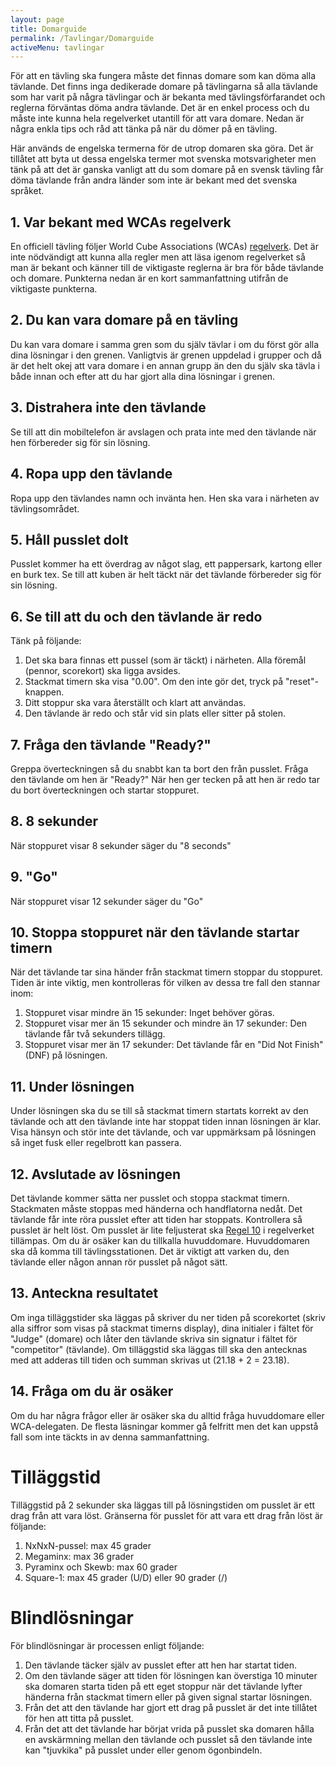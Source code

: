 ```yaml
---
layout: page
title: Domarguide
permalink: /Tavlingar/Domarguide
activeMenu: tavlingar
---
```


För att en tävling ska fungera måste det finnas domare som kan döma alla tävlande. Det finns inga dedikerade domare på tävlingarna så alla tävlande som har varit på några tävlingar och är bekanta med tävlingsförfarandet och reglerna förväntas döma andra tävlande. Det är en enkel process och du måste inte kunna hela regelverket utantill för att vara domare. Nedan är några enkla tips och råd att tänka på när du dömer på en tävling. 

Här används de engelska termerna för de utrop domaren ska göra. Det är tillåtet att byta ut dessa engelska termer mot svenska motsvarigheter men tänk på att det är ganska vanligt att du som domare på en svensk tävling får döma tävlande från andra länder som inte är bekant med det svenska språket. 

## 1. Var bekant med WCAs regelverk
En officiell tävling följer World Cube Associations (WCAs) [regelverk](https://www.worldcubeassociation.org/regulations/). Det är inte nödvändigt att kunna alla regler men att läsa igenom regelverket så man är bekant och känner till de viktigaste reglerna är bra för både tävlande och domare. Punkterna nedan är en kort sammanfattning utifrån de viktigaste punkterna. 

## 2. Du kan vara domare på en tävling
Du kan vara domare i samma gren som du själv tävlar i om du först gör alla dina lösningar i den grenen. Vanligtvis är grenen uppdelad i grupper och då är det helt okej att vara domare i en annan grupp än den du själv ska tävla i både innan och efter att du har gjort alla dina lösningar i grenen. 

## 3. Distrahera inte den tävlande
Se till att din mobiltelefon är avslagen och prata inte med den tävlande när hen förbereder sig för sin lösning. 

## 4. Ropa upp den tävlande
Ropa upp den tävlandes namn och invänta hen. Hen ska vara i närheten av tävlingsområdet. 

## 5. Håll pusslet dolt
Pusslet kommer ha ett överdrag av något slag, ett pappersark, kartong eller en burk tex. Se till att kuben är helt täckt när det tävlande förbereder sig för sin lösning. 

## 6. Se till att du och den tävlande är redo
Tänk på följande: 

1. Det ska bara finnas ett pussel (som är täckt) i närheten. Alla föremål (pennor, scorekort) ska ligga avsides. 
2. Stackmat timern ska visa "0.00". Om den inte gör det, tryck på "reset"-knappen. 
3. Ditt stoppur ska vara återställt och klart att användas. 
4. Den tävlande är redo och står vid sin plats eller sitter på stolen. 

## 7. Fråga den tävlande "Ready?"
Greppa överteckningen så du snabbt kan ta bort den från pusslet. Fråga den tävlande om hen är "Ready?" När hen ger tecken på att hen är redo tar du bort överteckningen och startar stoppuret. 

## 8. 8 sekunder
När stoppuret visar 8 sekunder säger du "8 seconds"

## 9. "Go"
När stoppuret visar 12 sekunder säger du "Go"

## 10. Stoppa stoppuret när den tävlande startar timern
När det tävlande tar sina händer från stackmat timern stoppar du stoppuret. Tiden är inte viktig, men kontrolleras för vilken av dessa tre fall den stannar inom: 

1. Stoppuret visar mindre än 15 sekunder: Inget behöver göras. 
2. Stoppuret visar mer än 15 sekunder och mindre än 17 sekunder: Den tävlande får två sekunders tillägg. 
3. Stoppuret visar mer än 17 sekunder: Det tävlande får en "Did Not Finish" (DNF) på lösningen.  
 
## 11. Under lösningen
Under lösningen ska du se till så stackmat timern startats korrekt av den tävlande och att den tävlande inte har stoppat tiden innan lösningen är klar. Visa hänsyn och stör inte det tävlande, och var uppmärksam på lösningen så inget fusk eller regelbrott kan passera. 

## 12. Avslutade av lösningen
Det tävlande kommer sätta ner pusslet och stoppa stackmat timern. Stackmaten måste stoppas med händerna och handflatorna nedåt. Det tävlande får inte röra pusslet efter att tiden har stoppats. Kontrollera så pusslet är helt löst. Om pusslet är lite feljusterat ska [Regel 10](https://www.worldcubeassociation.org/regulations/#article-10-solved-state) i regelverket tillämpas. Om du är osäker kan du tillkalla huvuddomare. Huvuddomaren ska då komma till tävlingsstationen. Det är viktigt att varken du, den tävlande eller någon annan rör pusslet på något sätt. 

## 13. Anteckna resultatet
Om inga tilläggstider ska läggas på skriver du ner tiden på scorekortet (skriv alla siffror som visas på stackmat timerns display), dina initialer i fältet för "Judge" (domare) och låter den tävlande skriva sin signatur i fältet för "competitor" (tävlande). Om tilläggstid ska läggas till ska den antecknas med att adderas till tiden och summan skrivas ut (21.18 + 2 = 23.18). 

## 14. Fråga om du är osäker
Om du har några frågor eller är osäker ska du alltid fråga huvuddomare eller WCA-delegaten. De flesta läsningar kommer gå felfritt men det kan uppstå fall som inte täckts in av denna sammanfattning. 

# Tilläggstid
Tilläggstid på 2 sekunder ska läggas till på lösningstiden om pusslet är ett drag från att vara löst. Gränserna för pusslet för att vara ett drag från löst är följande: 

1. NxNxN-pussel: max 45 grader
2. Megaminx: max 36 grader
3. Pyraminx och Skewb: max 60 grader
4. Square-1: max 45 grader (U/D) eller 90 grader (/)

# Blindlösningar
För blindlösningar är processen enligt följande: 

1. Den tävlande täcker själv av pusslet efter att hen har startat tiden. 
2. Om den tävlande säger att tiden för lösningen kan överstiga 10 minuter ska domaren starta tiden på ett eget stoppur när det tävlande lyfter händerna från stackmat timern eller på given signal startar lösningen. 
3. Från det att den tävlande har gjort ett drag på pusslet är det inte tillåtet för hen att titta på pusslet. 
4. Från det att det tävlande har börjat vrida på pusslet ska domaren hålla en avskärmning mellan den tävlande och pusslet så den tävlande inte kan "tjuvkika" på pusslet under eller genom ögonbindeln. 